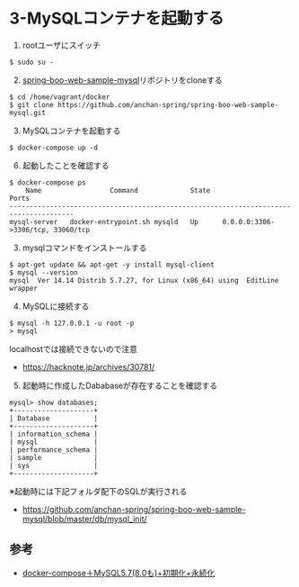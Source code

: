 # 3-MySQLコンテナを起動する

1. rootユーザにスイッチ
```
$ sudo su -
```

2. [spring-boo-web-sample-mysql](https://github.com/anchan-spring/spring-boo-web-sample-mysql)リポジトリをcloneする
```
$ cd /home/vagrant/docker
$ git clone https://github.com/anchan-spring/spring-boo-web-sample-mysql.git
```

3. MySQLコンテナを起動する
```
$ docker-compose up -d
```

6. 起動したことを確認する
```
$ docker-compose ps
    Name                 Command             State                 Ports
--------------------------------------------------------------------------------------
mysql-server   docker-entrypoint.sh mysqld   Up      0.0.0.0:3306->3306/tcp, 33060/tcp
```

3. mysqlコマンドをインストールする
```
$ apt-get update && apt-get -y install mysql-client
$ mysql --version
mysql  Ver 14.14 Distrib 5.7.27, for Linux (x86_64) using  EditLine wrapper
```

4. MySQLに接続する
```
$ mysql -h 127.0.0.1 -u root -p
> mysql
```

localhostでは接続できないので注意
 * https://hacknote.jp/archives/30781/

5. 起動時に作成したDababaseが存在することを確認する
```
mysql> show databases;
+--------------------+
| Database           |
+--------------------+
| information_schema |
| mysql              |
| performance_schema |
| sample             |
| sys                |
+--------------------+
```

※起動時には下記フォルダ配下のSQLが実行される
 * https://github.com/anchan-spring/spring-boo-web-sample-mysql/blob/master/db/mysql_init/

## 参考

* [docker-compose＋MySQL5.7(8.0も)+初期化+永続化](https://qiita.com/juhn/items/274e44ee80354a39d872)


